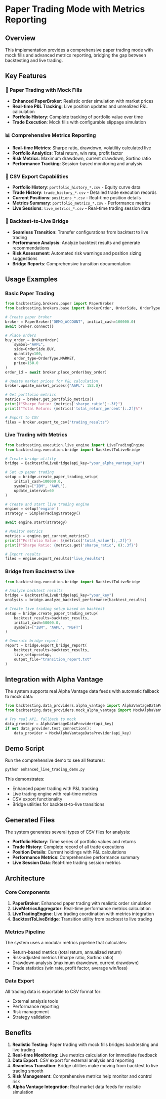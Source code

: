 # Paper Trading Mode with Metrics Reporting

## Overview

This implementation provides a comprehensive paper trading mode with mock fills and advanced metrics reporting, bridging the gap between backtesting and live trading.

## Key Features

### 🎯 Paper Trading with Mock Fills
- **Enhanced PaperBroker**: Realistic order simulation with market prices
- **Real-time P&L Tracking**: Live position updates and unrealized P&L calculation
- **Portfolio History**: Complete tracking of portfolio value over time
- **Trade Execution**: Mock fills with configurable slippage simulation

### 📊 Comprehensive Metrics Reporting
- **Real-time Metrics**: Sharpe ratio, drawdown, volatility calculated live
- **Portfolio Analytics**: Total return, win rate, profit factor
- **Risk Metrics**: Maximum drawdown, current drawdown, Sortino ratio
- **Performance Tracking**: Session-based monitoring and analysis

### 📁 CSV Export Capabilities
- **Portfolio History**: `portfolio_history_*.csv` - Equity curve data
- **Trade History**: `trade_history_*.csv` - Detailed trade execution records
- **Current Positions**: `positions_*.csv` - Real-time position details
- **Metrics Summary**: `portfolio_metrics_*.csv` - Performance metrics
- **Live Sessions**: `live_metrics_*.csv` - Real-time trading session data

### 🌉 Backtest-to-Live Bridge
- **Seamless Transition**: Transfer configurations from backtest to live trading
- **Performance Analysis**: Analyze backtest results and generate recommendations
- **Risk Assessment**: Automated risk warnings and position sizing suggestions
- **Bridge Reports**: Comprehensive transition documentation

## Usage Examples

### Basic Paper Trading

```python
from backtesting.brokers.paper import PaperBroker
from backtesting.brokers.base import BrokerOrder, OrderSide, OrderType

# Create paper broker
broker = PaperBroker("DEMO_ACCOUNT", initial_cash=100000.0)
await broker.connect()

# Place orders
buy_order = BrokerOrder(
    symbol="AAPL",
    side=OrderSide.BUY,
    quantity=100,
    order_type=OrderType.MARKET,
    price=150.0
)
order_id = await broker.place_order(buy_order)

# Update market prices for P&L calculation
broker.update_market_prices({"AAPL": 152.0})

# Get portfolio metrics
metrics = broker.get_portfolio_metrics()
print(f"Sharpe Ratio: {metrics['sharpe_ratio']:.3f}")
print(f"Total Return: {metrics['total_return_percent']:.2f}%")

# Export to CSV
files = broker.export_to_csv("trading_results")
```

### Live Trading with Metrics

```python
from backtesting.execution.live_engine import LiveTradingEngine
from backtesting.execution.bridge import BacktestToLiveBridge

# Create bridge utility
bridge = BacktestToLiveBridge(api_key="your_alpha_vantage_key")

# Set up paper trading
setup = bridge.create_paper_trading_setup(
    initial_cash=100000.0,
    symbols=["IBM", "AAPL"],
    update_interval=60
)

# Create and start live trading engine
engine = setup['engine']
strategy = SimpleTradingStrategy()

await engine.start(strategy)

# Monitor metrics
metrics = engine.get_current_metrics()
print(f"Portfolio Value: ${metrics['total_value']:,.2f}")
print(f"Sharpe Ratio: {metrics.get('sharpe_ratio', 0):.3f}")

# Export results
files = engine.export_results("live_results")
```

### Bridge from Backtest to Live

```python
from backtesting.execution.bridge import BacktestToLiveBridge

# Analyze backtest results
bridge = BacktestToLiveBridge(api_key="your_key")
analysis = bridge.analyze_backtest_performance(backtest_results)

# Create live trading setup based on backtest
setup = bridge.create_paper_trading_setup(
    backtest_results=backtest_results,
    initial_cash=50000.0,
    symbols=["IBM", "AAPL", "MSFT"]
)

# Generate bridge report
report = bridge.export_bridge_report(
    backtest_results=backtest_results,
    live_setup=setup,
    output_file="transition_report.txt"
)
```

## Integration with Alpha Vantage

The system supports real Alpha Vantage data feeds with automatic fallback to mock data:

```python
from backtesting.data_providers.alpha_vantage import AlphaVantageDataProvider
from backtesting.data_providers.mock_alpha_vantage import MockAlphaVantageDataProvider

# Try real API, fallback to mock
data_provider = AlphaVantageDataProvider(api_key)
if not data_provider.test_connection():
    data_provider = MockAlphaVantageDataProvider(api_key)
```

## Demo Script

Run the comprehensive demo to see all features:

```bash
python enhanced_live_trading_demo.py
```

This demonstrates:
- Enhanced paper trading with P&L tracking
- Live trading engine with real-time metrics
- CSV export functionality
- Bridge utilities for backtest-to-live transitions

## Generated Files

The system generates several types of CSV files for analysis:

- **Portfolio History**: Time series of portfolio values and returns
- **Trade History**: Complete record of all trade executions
- **Position Details**: Current holdings with P&L calculations
- **Performance Metrics**: Comprehensive performance summary
- **Live Session Data**: Real-time trading session metrics

## Architecture

### Core Components

1. **PaperBroker**: Enhanced paper trading with realistic order simulation
2. **LiveMetricsAggregator**: Real-time performance metrics calculation
3. **LiveTradingEngine**: Live trading coordination with metrics integration
4. **BacktestToLiveBridge**: Transition utility from backtest to live trading

### Metrics Pipeline

The system uses a modular metrics pipeline that calculates:
- Return-based metrics (total return, annualized return)
- Risk-adjusted metrics (Sharpe ratio, Sortino ratio)
- Drawdown analysis (maximum drawdown, current drawdown)
- Trade statistics (win rate, profit factor, average win/loss)

### Data Export

All trading data is exportable to CSV format for:
- External analysis tools
- Performance reporting
- Risk management
- Strategy validation

## Benefits

1. **Realistic Testing**: Paper trading with mock fills bridges backtesting and live trading
2. **Real-time Monitoring**: Live metrics calculation for immediate feedback
3. **Data Export**: CSV export for external analysis and reporting
4. **Seamless Transition**: Bridge utilities make moving from backtest to live trading smooth
5. **Risk Management**: Comprehensive metrics help monitor and control risk
6. **Alpha Vantage Integration**: Real market data feeds for realistic simulation